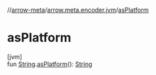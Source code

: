 //[arrow-meta](../../index.md)/[arrow.meta.encoder.jvm](index.md)/[asPlatform](as-platform.md)

# asPlatform

[jvm]\
fun [String](https://kotlinlang.org/api/latest/jvm/stdlib/kotlin/-string/index.html).[asPlatform](as-platform.md)(): [String](https://kotlinlang.org/api/latest/jvm/stdlib/kotlin/-string/index.html)
